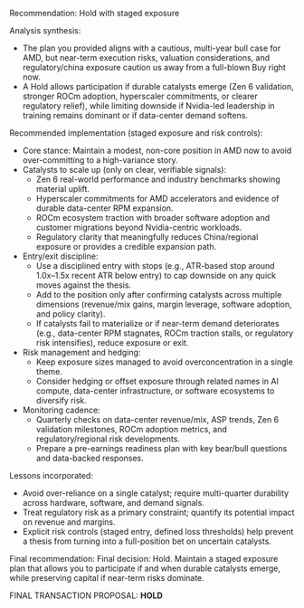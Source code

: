 Recommendation: Hold with staged exposure

Analysis synthesis:
- The plan you provided aligns with a cautious, multi-year bull case for AMD, but near-term execution risks, valuation considerations, and regulatory/china exposure caution us away from a full-blown Buy right now.
- A Hold allows participation if durable catalysts emerge (Zen 6 validation, stronger ROCm adoption, hyperscaler commitments, or clearer regulatory relief), while limiting downside if Nvidia-led leadership in training remains dominant or if data-center demand softens.

Recommended implementation (staged exposure and risk controls):
- Core stance: Maintain a modest, non-core position in AMD now to avoid over-committing to a high-variance story.
- Catalysts to scale up (only on clear, verifiable signals):
  - Zen 6 real-world performance and industry benchmarks showing material uplift.
  - Hyperscaler commitments for AMD accelerators and evidence of durable data-center RPM expansion.
  - ROCm ecosystem traction with broader software adoption and customer migrations beyond Nvidia-centric workloads.
  - Regulatory clarity that meaningfully reduces China/regional exposure or provides a credible expansion path.
- Entry/exit discipline:
  - Use a disciplined entry with stops (e.g., ATR-based stop around 1.0x–1.5x recent ATR below entry) to cap downside on any quick moves against the thesis.
  - Add to the position only after confirming catalysts across multiple dimensions (revenue/mix gains, margin leverage, software adoption, and policy clarity).
  - If catalysts fail to materialize or if near-term demand deteriorates (e.g., data-center RPM stagnates, ROCm traction stalls, or regulatory risk intensifies), reduce exposure or exit.
- Risk management and hedging:
  - Keep exposure sizes managed to avoid overconcentration in a single theme.
  - Consider hedging or offset exposure through related names in AI compute, data-center infrastructure, or software ecosystems to diversify risk.
- Monitoring cadence:
  - Quarterly checks on data-center revenue/mix, ASP trends, Zen 6 validation milestones, ROCm adoption metrics, and regulatory/regional risk developments.
  - Prepare a pre-earnings readiness plan with key bear/bull questions and data-backed responses.

Lessons incorporated:
- Avoid over-reliance on a single catalyst; require multi-quarter durability across hardware, software, and demand signals.
- Treat regulatory risk as a primary constraint; quantify its potential impact on revenue and margins.
- Explicit risk controls (staged entry, defined loss thresholds) help prevent a thesis from turning into a full-position bet on uncertain catalysts.

Final recommendation:
Final decision: Hold. Maintain a staged exposure plan that allows you to participate if and when durable catalysts emerge, while preserving capital if near-term risks dominate.

FINAL TRANSACTION PROPOSAL: **HOLD**